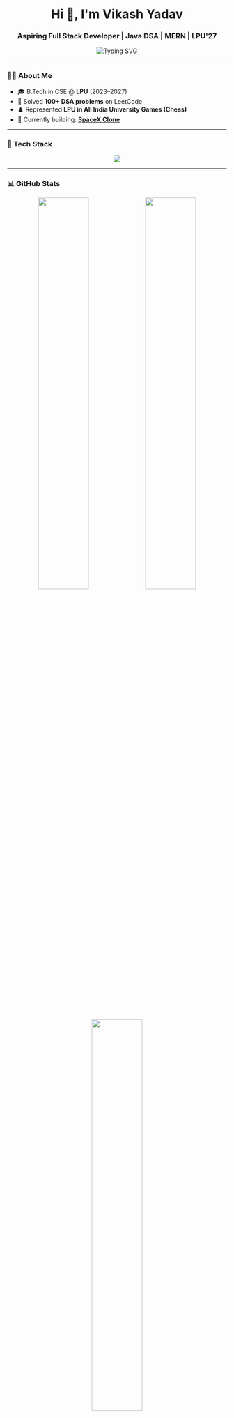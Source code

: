 <h1 align="center">Hi 👋, I'm Vikash Yadav</h1>
<h3 align="center">Aspiring Full Stack Developer | Java DSA | MERN | LPU'27</h3>

<p align="center">
  <img src="https://readme-typing-svg.herokuapp.com?font=Fira+Code&size=22&duration=3000&pause=1000&color=1ABC9C&center=true&vCenter=true&width=440&height=45&lines=Java+%7C+MERN+Stack+Developer;Loves+DSA+%26+Open+Source" alt="Typing SVG" />
</p>

---

### 🧑‍💻 About Me

- 🎓 B.Tech in CSE @ **LPU** (2023–2027)  
- 🧠 Solved **100+ DSA problems** on LeetCode  
- ♟️ Represented **LPU in All India University Games (Chess)**  
- 🚀 Currently building: [**SpaceX Clone**](https://vikashyadavspacexclone.netlify.app)

---

### 🚀 Tech Stack

<p align="center">
  <img src="https://skillicons.dev/icons?i=java,js,react,nodejs,mongodb,html,css,git,github,vscode,linux" />
</p>

---

### 📊 GitHub Stats

<p align="center">
  <img src="https://github-readme-stats.vercel.app/api?username=vikashyadav123x&show_icons=true&theme=radical" width="48%" />
  <img src="https://github-readme-streak-stats.herokuapp.com/?user=vikashyadav123x&theme=radical" width="48%" />
</p>

<p align="center">
  <img src="https://github-readme-stats.vercel.app/api/top-langs/?username=vikashyadav123x&layout=compact&theme=radical" width="48%" />
</p>

---
### 🧠 LeetCode Stats

[![LeetCode Stats](https://leetcard.jacoblin.cool/vikashyadav07?theme=dark&font=baloo)](https://leetcode.com/vikashyadav07/)


### 🏆 Achievements

- 🧩 100+ LeetCode Questions Solved  
- 🥇 Top Chess Player at LPU – AIUG Representative  
- 💼 Built several **responsive React projects**  
- 🔭 Exploring advanced Java DSA topics & backend system design

---

### 📬 Let's Connect

<p align="center">
  <a href="https://www.linkedin.com/in/vikashyadav07/" target="_blank">
    <img src="https://img.shields.io/badge/LinkedIn-0077B5?style=for-the-badge&logo=linkedin&logoColor=white" />
  </a>
  <a href="mailto:vikashyadav10648@gmail.com">
    <img src="https://img.shields.io/badge/Gmail-D14836?style=for-the-badge&logo=gmail&logoColor=white" />
  </a>
  <a href="https://github.com/vikashyadav123x" target="_blank">
    <img src="https://img.shields.io/badge/GitHub-100000?style=for-the-badge&logo=github&logoColor=white" />
  </a>
  <a href="https://vikashyadavspacexclone.netlify.app">
    <img src="https://img.shields.io/badge/Portfolio-000000?style=for-the-badge&logo=vercel&logoColor=white" />
  </a>
</p>

---

<p align="center">
  <img src="https://quotes-github-readme.vercel.app/api?type=horizontal&theme=radical" />
</p>

---

<p align="center">⭐️ From <strong>Vikash Yadav</strong> with code 💻 and caffeine ☕</p>
